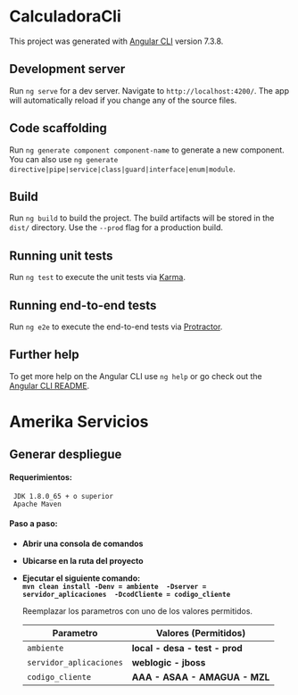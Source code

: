 # CalculadoraCli

This project was generated with [Angular CLI](https://github.com/angular/angular-cli) version 7.3.8.

## Development server

Run `ng serve` for a dev server. Navigate to `http://localhost:4200/`. The app will automatically reload if you change any of the source files.

## Code scaffolding

Run `ng generate component component-name` to generate a new component. You can also use `ng generate directive|pipe|service|class|guard|interface|enum|module`.

## Build

Run `ng build` to build the project. The build artifacts will be stored in the `dist/` directory. Use the `--prod` flag for a production build.

## Running unit tests

Run `ng test` to execute the unit tests via [Karma](https://karma-runner.github.io).

## Running end-to-end tests

Run `ng e2e` to execute the end-to-end tests via [Protractor](http://www.protractortest.org/).

## Further help

To get more help on the Angular CLI use `ng help` or go check out the [Angular CLI README](https://github.com/angular/angular-cli/blob/master/README.md).

# Amerika Servicios

## Generar despliegue

#### Requerimientos:
	 JDK 1.8.0_65 + o superior
	 Apache Maven

#### 	Paso a paso:
* **Abrir una consola de comandos**
* **Ubicarse en la ruta del proyecto**
* **Ejecutar el siguiente comando:** \
**```mvn clean install -Denv = ambiente  -Dserver = servidor_aplicaciones  -DcodCliente = codigo_cliente```**


	Reemplazar los parametros con uno de los valores permitidos. 

	| Parametro | Valores (Permitidos) |
	| --- | --- |
	| `ambiente` | **local - desa - test - prod** |
	| `servidor_aplicaciones` | **weblogic - jboss** |
	| `codigo_cliente` | **AAA - ASAA - AMAGUA - MZL** |
